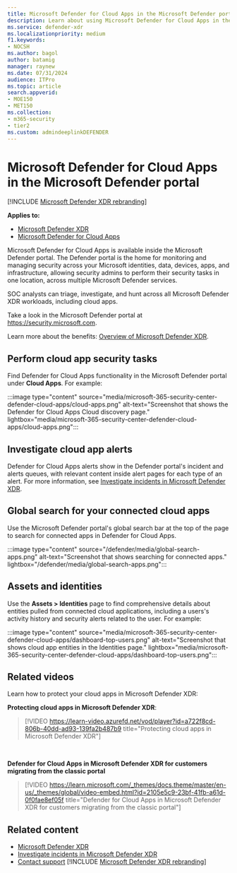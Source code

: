 ```yaml
---
title: Microsoft Defender for Cloud Apps in the Microsoft Defender portal
description: Learn about using Microsoft Defender for Cloud Apps in the Microsoft Defender portal.
ms.service: defender-xdr
ms.localizationpriority: medium
f1.keywords:
- NOCSH
ms.author: bagol
author: batamig
manager: raynew
ms.date: 07/31/2024
audience: ITPro
ms.topic: article
search.appverid: 
- MOE150
- MET150
ms.collection: 
- m365-security 
- tier2
ms.custom: admindeeplinkDEFENDER
---
```


# Microsoft Defender for Cloud Apps in the Microsoft Defender portal

[!INCLUDE [Microsoft Defender XDR rebranding](../includes/microsoft-defender.md)]

**Applies to:**

- [Microsoft Defender XDR](/defender-xdr/microsoft-365-defender)
- [Microsoft Defender for Cloud Apps](/defender-cloud-apps/)

Microsoft Defender for Cloud Apps is available inside the Microsoft Defender portal. The Defender portal is the home for monitoring and managing security across your Microsoft identities, data, devices, apps, and infrastructure, allowing security admins to perform their security tasks in one location, across multiple Microsoft Defender services.

SOC analysts can triage, investigate, and hunt across all Microsoft Defender XDR workloads, including cloud apps.

Take a look in the Microsoft Defender portal at <https://security.microsoft.com>.

Learn more about the benefits: [Overview of Microsoft Defender XDR](/defender-xdr/microsoft-365-defender).

## Perform cloud app security tasks

Find Defender for Cloud Apps functionality in the Microsoft Defender portal under **Cloud Apps**. For example:

:::image type="content" source="media/microsoft-365-security-center-defender-cloud-apps/cloud-apps.png" alt-text="Screenshot that shows the Defender for Cloud Apps Cloud discovery page." lightbox="media/microsoft-365-security-center-defender-cloud-apps/cloud-apps.png":::

## Investigate cloud app alerts

Defender for Cloud Apps alerts show in the Defender portal's incident and alerts queues, with relevant content inside alert pages for each type of an alert. For more information, see [Investigate incidents in Microsoft Defender XDR](/defender-xdr/investigate-incidents).

## Global search for your connected cloud apps

Use the Microsoft Defender portal's global search bar at the top of the page to search for connected apps in Defender for Cloud Apps.

:::image type="content" source="/defender/media/global-search-apps.png" alt-text="Screenshot that shows searching for connected apps." lightbox="/defender/media/global-search-apps.png":::

## Assets and identities

Use the **Assets > Identities** page to find comprehensive details about entities pulled from connected cloud applications, including a users's activity history and security alerts related to the user. For example:

:::image type="content" source="media/microsoft-365-security-center-defender-cloud-apps/dashboard-top-users.png" alt-text="Screenshot that shows cloud app entities in the Identities page." lightbox="media/microsoft-365-security-center-defender-cloud-apps/dashboard-top-users.png":::

<a name='redirection-from-the-classic-microsoft-defender-for-cloud-apps-portal-to-microsoft-365-defender'></a>

## Related videos

Learn how to protect your cloud apps in Microsoft Defender XDR:

**Protecting cloud apps in Microsoft Defender XDR**:<br>

> [!VIDEO https://learn-video.azurefd.net/vod/player?id=a722f8cd-806b-40dd-ad93-139fa2b487b9 title="Protecting cloud apps in Microsoft Defender XDR"]

<br>

**Defender for Cloud Apps in Microsoft Defender XDR for customers migrating from the classic portal**<br>

> [!VIDEO https://learn.microsoft.com/_themes/docs.theme/master/en-us/_themes/global/video-embed.html?id=2105e5c9-23bf-41fb-a61d-0f0fae8ef05f title="Defender for Cloud Apps in Microsoft Defender XDR for customers migrating from the classic portal"]


## Related content

- [Microsoft Defender XDR](/defender-xdr/microsoft-365-defender)
- [Investigate incidents in Microsoft Defender XDR](/defender-xdr/investigate-incidents)
- [Contact support](/defender-cloud-apps/support-and-ts)
[!INCLUDE [Microsoft Defender XDR rebranding](../includes/defender-m3d-techcommunity.md)]
